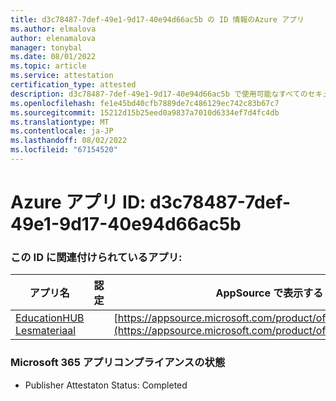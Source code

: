 ```yaml
---
title: d3c78487-7def-49e1-9d17-40e94d66ac5b の ID 情報のAzure アプリ
ms.author: elmalova
author: elenamalova
manager: tonybal
ms.date: 08/01/2022
ms.topic: article
ms.service: attestation
certification_type: attested
description: d3c78487-7def-49e1-9d17-40e94d66ac5b で使用可能なすべてのセキュリティとコンプライアンス情報。
ms.openlocfilehash: fe1e45bd40cfb7889de7c486129ec742c83b67c7
ms.sourcegitcommit: 15212d15b25eed0a9837a7010d6334ef7d4fc4db
ms.translationtype: MT
ms.contentlocale: ja-JP
ms.lasthandoff: 08/02/2022
ms.locfileid: "67154520"
---
```

# <a name="azure-app-id-d3c78487-7def-49e1-9d17-40e94d66ac5b"></a>Azure アプリ ID: d3c78487-7def-49e1-9d17-40e94d66ac5b


### <a name="apps-associated-with-this-id"></a>この ID に関連付けられているアプリ:
| **アプリ名** | **認定** | **AppSource で表示する** |
|--------------|---------------|-----------------------|
| [EducationHUB Lesmateriaal](../forward/WA200004326.md) |  | [https://appsource.microsoft.com/product/office/WA200004326](https://appsource.microsoft.com/product/office/WA200004326) |

### <a name="microsoft-365-app-compliance-status"></a>Microsoft 365 アプリコンプライアンスの状態
- Publisher Attestaton Status: Completed
